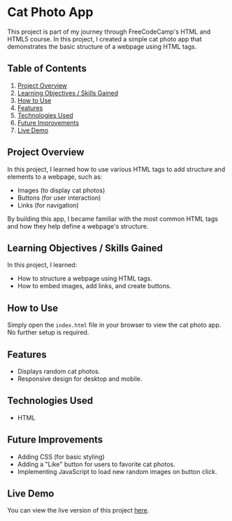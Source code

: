 # Cat Photo App

This project is part of my journey through FreeCodeCamp's HTML and HTML5 course. In this project, I created a simple cat photo app that demonstrates the basic structure of a webpage using HTML tags.

## Table of Contents
1. [Project Overview](#project-overview)
2. [Learning Objectives / Skills Gained](#learning-objectives-skills-gained)
3. [How to Use](#how-to-use)
4. [Features](#features)
5. [Technologies Used](#technologies-used)
6. [Future Improvements](#future-improvements)
7. [Live Demo](#live-demo)

## Project Overview
In this project, I learned how to use various HTML tags to add structure and elements to a webpage, such as:

- Images (to display cat photos)
- Buttons (for user interaction)
- Links (for navigation)

By building this app, I became familiar with the most common HTML tags and how they help define a webpage's structure.

## Learning Objectives / Skills Gained
In this project, I learned:
- How to structure a webpage using HTML tags.
- How to embed images, add links, and create buttons.

## How to Use
Simply open the `index.html` file in your browser to view the cat photo app. No further setup is required.

## Features
- Displays random cat photos.
- Responsive design for desktop and mobile.

## Technologies Used
- HTML

## Future Improvements
- Adding CSS (for basic styling)
- Adding a "Like" button for users to favorite cat photos.
- Implementing JavaScript to load new random images on button click.

## Live Demo
You can view the live version of this project <a href="https://jesterreyperez.github.io/cat-photo-app/" target="_blank" rel="noreferrer noopener">here</a>.